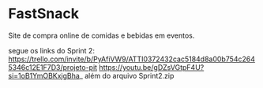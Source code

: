 # FastSnack
Site de compra online de comidas e bebidas em eventos.

segue os links do Sprint 2:
https://trello.com/invite/b/PyAfiVW9/ATTI0372432cac5184d8a00b754c2645346c12E1F7D3/projeto-pit
https://youtu.be/gDZsVGtpF4U?si=1oB1YmOBKxjgBha_
além do arquivo Sprint2.zip
